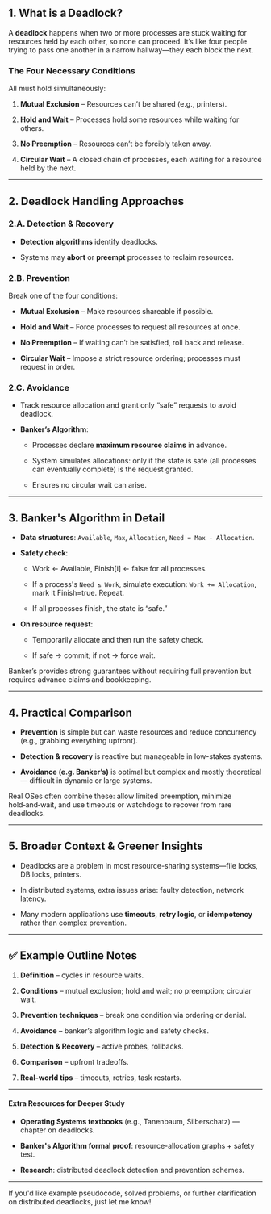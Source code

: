 ## 1. What is a Deadlock?

A **deadlock** happens when two or more processes are stuck waiting for resources held by each other, so none can proceed. It’s like four people trying to pass one another in a narrow hallway—they each block the next.

### The Four Necessary Conditions

All must hold simultaneously:

1. **Mutual Exclusion** – Resources can’t be shared (e.g., printers).
    
2. **Hold and Wait** – Processes hold some resources while waiting for others.
    
3. **No Preemption** – Resources can’t be forcibly taken away.
    
4. **Circular Wait** – A closed chain of processes, each waiting for a resource held by the next.
    

---

## 2. Deadlock Handling Approaches

### 2.A. Detection & Recovery

- **Detection algorithms** identify deadlocks.
    
- Systems may **abort** or **preempt** processes to reclaim resources.
    

### 2.B. Prevention

Break one of the four conditions:

- **Mutual Exclusion** – Make resources shareable if possible.
    
- **Hold and Wait** – Force processes to request all resources at once.
    
- **No Preemption** – If waiting can’t be satisfied, roll back and release.
    
- **Circular Wait** – Impose a strict resource ordering; processes must request in order.
    

### 2.C. Avoidance

- Track resource allocation and grant only “safe” requests to avoid deadlock.
    
- **Banker’s Algorithm**:
    
    - Processes declare **maximum resource claims** in advance.
        
    - System simulates allocations: only if the state is safe (all processes can eventually complete) is the request granted.
        
    - Ensures no circular wait can arise.
        

---

## 3. Banker's Algorithm in Detail

- **Data structures**: `Available`, `Max`, `Allocation`, `Need = Max - Allocation`.
    
- **Safety check**:
    
    - Work ← Available, Finish[i] ← false for all processes.
        
    - If a process's `Need ≤ Work`, simulate execution: `Work += Allocation`, mark it Finish=true. Repeat.
        
    - If all processes finish, the state is “safe.”
        
- **On resource request**:
    
    - Temporarily allocate and then run the safety check.
        
    - If safe → commit; if not → force wait.
        

Banker’s provides strong guarantees without requiring full prevention but requires advance claims and bookkeeping.

---

## 4. Practical Comparison

- **Prevention** is simple but can waste resources and reduce concurrency (e.g., grabbing everything upfront).
    
- **Detection & recovery** is reactive but manageable in low-stakes systems.
    
- **Avoidance (e.g. Banker’s)** is optimal but complex and mostly theoretical — difficult in dynamic or large systems.
    

Real OSes often combine these: allow limited preemption, minimize hold‑and‑wait, and use timeouts or watchdogs to recover from rare deadlocks.

---

## 5. Broader Context & Greener Insights

- Deadlocks are a problem in most resource-sharing systems—file locks, DB locks, printers.
    
- In distributed systems, extra issues arise: faulty detection, network latency.
    
- Many modern applications use **timeouts**, **retry logic**, or **idempotency** rather than complex prevention.
    

---

## ✅ Example Outline Notes

1. **Definition** – cycles in resource waits.
    
2. **Conditions** – mutual exclusion; hold and wait; no preemption; circular wait.
    
3. **Prevention techniques** – break one condition via ordering or denial.
    
4. **Avoidance** – banker’s algorithm logic and safety checks.
    
5. **Detection & Recovery** – active probes, rollbacks.
    
6. **Comparison** – upfront tradeoffs.
    
7. **Real-world tips** – timeouts, retries, task restarts.
    

---

#### Extra Resources for Deeper Study

- **Operating Systems textbooks** (e.g., Tanenbaum, Silberschatz) — chapter on deadlocks.
    
- **Banker's Algorithm formal proof**: resource-allocation graphs + safety test.
    
- **Research**: distributed deadlock detection and prevention schemes.
    

---

If you'd like example pseudocode, solved problems, or further clarification on distributed deadlocks, just let me know!